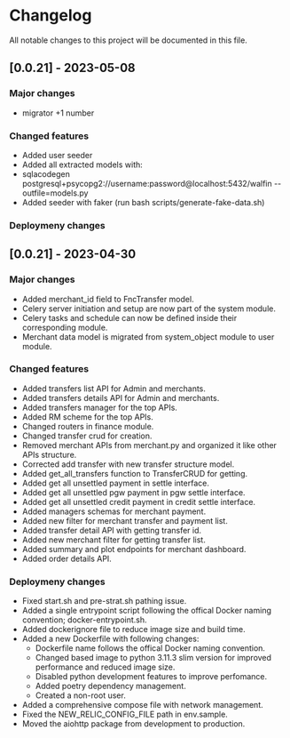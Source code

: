 # Changelog

All notable changes to this project will be documented in this file.


## [0.0.21] - 2023-05-08

### Major changes

- migrator +1 number 
### Changed features
- Added user seeder
- Added all extracted models with:
- sqlacodegen postgresql+psycopg2://username:password@localhost:5432/walfin --outfile=models.py    
- Added seeder with faker (run  bash scripts/generate-fake-data.sh)
### Deploymeny changes
## [0.0.21] - 2023-04-30

### Major changes

- Added merchant_id field to FncTransfer model.
- Celery server initiation and setup are now part of the system module.
- Celery tasks and schedule can now be defined inside their corresponding module.
- Merchant data model is migrated from system_object module to user module.

### Changed features

- Added transfers list API for Admin and merchants.
- Added transfers details API for Admin and merchants.
- Added transfers manager for the top APIs.
- Added RM scheme for the top APIs.
- Changed routers in finance module.
- Changed transfer crud for creation.
- Removed merchant APIs from merchant.py and organized it like other APIs structure.
- Corrected add transfer with new transfer structure model.
- Added get_all_transfers function to TransferCRUD for getting.
- Added get all unsettled payment in settle interface.
- Added get all unsettled pgw payment in pgw settle interface.
- Added get all unsettled credit payment in credit settle interface.
- Added managers schemas for merchant payment.
- Added new filter for merchant transfer and payment list.
- Added transfer detail API with getting transfer id.
- Added new merchant filter for getting transfer list.
- Added summary and plot endpoints for merchant dashboard.
- Added order details API.

### Deploymeny changes

- Fixed start.sh and pre-strat.sh pathing issue.
- Added a single entrypoint script following the offical Docker naming convention; docker-entrypoint.sh.
- Added dockerignore file to reduce image size and build time.
- Added a new Dockerfile with following changes:
  - Dockerfile name follows the offical Docker naming convention.
  - Changed based image to python 3.11.3 slim version for improved performance and reduced image size.
  - Disabled python development features to improve perfomance.
  - Added poetry dependency management.
  - Created a non-root user.
- Added a comprehensive compose file with network management.
- Fixed the NEW_RELIC_CONFIG_FILE path in env.sample.
- Moved the aiohttp package from development to production.
